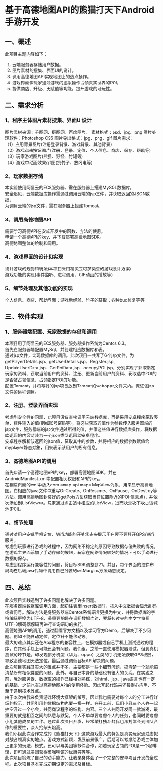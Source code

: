 # 基于高德地图API的熊猫打天下Android手游开发

## 一、概述
此项目主题内容如下：
<ol>
<li>云端服务器存储用户数据。</li>
<li>图片素材的搜集、界面UI的设计。</li>
<li>调用高德地图API实现地图上的选点操作。</li>
<li>游戏界面供玩家通过游戏的虚拟操作占领真实世界的POI。</li>
<li>提供商店、升级、天赋值等功能，提升游戏的可玩性。</li>
</ol>

## 二、需求分析

### 1、程序主体图片素材搜集、界面UI设计
图片素材来源：千图网、摄图网、百度图片。
素材格式：psd、jpg、png
图片处理软件：Photoshop CS6
图片导出格式：jpg、png、gif
图片需求：<br>
    （1）应用背景图片(注册登录背景、游戏背景、其他背景)<br>
    （2）游戏点击按钮图片(注册、登录、定位、个人信息、商店、保存、帮助等)<br>
    （3）玩家游戏图片(熊猫、野怪、竹罐等)<br>
    （4）游戏中动画效果gif图(扔竹子、放闪电等)<br>

### 2、玩家数据存储
本实验使用阿里云的ECS服务器，需在服务器上搭建MySQL数据库。<br>
安全起见，云端数据库操作需通过调用云端的jsp文件，并获取返回的JSON数据。<br>
为调用云端的jsp文件，需在服务器上搭建Tomcat。<br>

### 3、调用高德地图API
需要学习高德API在安卓开发中的函数、方法的使用。<br>
申请一个高德API的key、并下载部署高德地图SDK。<br>
高德地图整体的绘制和调用。<br>

### 4、游戏界面的设计和实现
设计游戏的规则和玩法(本项目采用精灵宝可梦类型的游戏设计方案)<br>
游戏功能的实现(事件监听、进程调用、GIF动画的播放等)<br>

### 5、细节处理及其他功能的实现
个人信息、商店、帮助界面；游戏后经验、竹子的获取；各种bug修复等等<br>

## 三、软件实现

### 1、服务器端配置、玩家数据的存储和调用
本项目用了阿里云的ECS服务器，服务器操作系统为Centos 6.3。<br>
首先在服务器端配置MySql，并创建相应数据库和表。<br>
通过jsp文件，实现数据库的调用。此次项目一共写了6个jsp文件，为getPlayerDetails.jsp、getUserDetails.jsp、Register.jsp、UpdateUserData.jsp、GetPoiData.jsp、occupyPOI.jsp，分别实现了获取指定玩家的资料、获取当前用户的资料、注册、更新当前用户的资料、获取选中POI的是否被占领信息、占领指定POI的功能。<br>
配置Tomcat，并将写好的jsp项目放到Tomcat的webapps文件夹内。保证该jsp文件的远程调用。<br>

### 2、注册、登录界面实现
考虑到安全性的问题，此项目没有直接调用云端数据库，而是采用安卓程序获取表单、控件输入的值(例如账号密码等)，将这些获取的值作为参数传入服务器端的jsp文件，服务器端的jsp文件通过所得的值，并借这些值进行数据库操作，将数据库返回的内容封装为一个json类型返回给安卓程序。<br>
安卓程序解析该返回的json值，获取其中的参数，并将相应的数据参数赋值给myplayer静态对象，用来表示该用户的所有信息。<br>

### 3、高德地图API的调用
首先申请一个高德地图API的key，部署高德地图SDK，并在AndroidManifest.xml中配置相关权限和API的key。<br>
在相应页面的xml中放入com.amap.api.maps.MapView对象，用来显示高德地图。在相应的java文件中重写OnCreate、OnResume、OnPause、OnDestroy等方法。调用高德地图封装好的getPois方法获取当前位置附近的POI(信息点)，并依次添加到ListView中。玩家通过点击选中相应的ListView，进而决定攻不攻占该城池(POI)。<br>

### 4、细节处理
通过对用户安卓手机定位、Wifi功能的开关状态来提示用户要不要打开GPS/Wifi服务。<br>
考虑到玩家进行游戏的过程中，因为网络不稳定的原因导致数据存储失败的情况。在游戏主界面添加了手动存储的按钮，玩家在网络情况较好的情况下可以手动进行数据的保存。<br>
考虑到程序运行兼容性的问题，将目标SDK调整到21。并且，每个界面的控件布局均在后端java代码中调用自己封装的setMargins方法动态设定。<br>

## 四、总结
此次项目实践遇到了许多问题也解决了许多问题。<br>
在服务器端数据库调用方面，起初往表里Insert数据时，插入中文数据会显示乱码或者问号。解决方法是将服务器端Centos系统语言更换为中文，并将数据库的字符编码更换为UTF-8，最重要的是在调用数据库时，要将传过来的中文字符用UTF-8解码器解码再进行查询语句的执行。<br>
高德地图API的调用，通过翻看官方文档以及学习官方Demo，后解决了不少问题。例如不能自动定位，定位针不能移动等。<br>
最大的难点其实还在App程序的兼容性上，在模拟器或自己手机上测试通过的程序，在其他手机上可能还会有问题。我们组，之前一直使用模拟器测试，但到真机测试的环节是，却发现部分机型（华为、oppo）之类的手机无法获取GPS权限，导致高德地图无法定位。最后通过调低目标API解决的问题。<br>
此次项目实践其实大的难点并不多，主要都是一些小细节问题，搞清楚一个就能搞清楚所有相似类型的问题。此外，与自己本身的基础也有很大的关系。在实践之前，我对服务器、数据库的操作已经相对熟练，对html、jsp、java语言也有一定的基础，之前也有过高德地图API的使用经验。因此写起代码来还算得心应手，不至于遇到技术难点。<br>
由于本次由我来负责游戏环境大框架的编写，因此我也需要对每个人的分工进行详细的指示，共同引用的数据结构也要一模一样。在开工前，我们小组三个人也一起抽空开过一个小会，共同商议程序的结构、内容。三个人共同开发同一款游戏，最重要的就是相互之间的熟悉与默契。个人不单单要考虑个人的任务，也同时要考虑小组其他成员的工作。通过此次项目开发，经常单打独斗的我也深刻体会到团队合作的重要性，众人拾柴火焰高。<br>
我们小组此次合作完成的《熊猫打天下》这款游戏最大的特色是真实玩家通过虚拟对战占领真实的地点。游戏方式新颖，发展前景很广。后期可以考虑给游戏主体加上更多的玩法、模式。还可以与美团等软件合作，如若玩家占领的POI是一个咖啡馆，即可通过美团获得该咖啡馆的优惠券等等。<br>
此次项目锻炼了自己的动手能力，让我亲身体会了一个完整的安卓项目开发的全过程。此次项目基本完成初期设定的需求及目标。<br>


